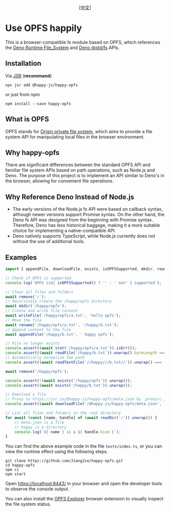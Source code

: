 <p align="center">
    <a href="README.cn.md">[中文]</a>
</p>

# Use OPFS happily

This is a browser-compatible fs module based on OPFS, which references the [Deno Runtime File_System](https://deno.land/api#File_System) and [Deno @std/fs](https://jsr.io/@std/fs) APIs.

## Installation

Via [JSR](https://jsr.io/@happy-js/happy-opfs) (**recommand**)
```
npx jsr add @happy-js/happy-opfs
```

or just from npm
```
npm install --save happy-opfs
```

## What is OPFS

OPFS stands for [Origin private file system](https://developer.mozilla.org/en-US/docs/Web/API/File_System_API/Origin_private_file_system), which aims to provide a file system API for manipulating local files in the browser environment.

## Why happy-opfs

There are significant differences between the standard OPFS API and familiar file system APIs based on path operations, such as Node.js and Deno. The purpose of this project is to implement an API similar to Deno's in the browser, allowing for convenient file operations.

## Why Reference Deno Instead of Node.js

* The early versions of the Node.js fs API were based on callback syntax, although newer versions support Promise syntax. On the other hand, the Deno fs API was designed from the beginning with Promise syntax. Therefore, Deno has less historical baggage, making it a more suitable choice for implementing a native-compatible API.
* Deno natively supports TypeScript, while Node.js currently does not without the use of additional tools.

## Examples

```ts
import { appendFile, downloadFile, exists, isOPFSSupported, mkdir, readDir, readFile, readTextFile, remove, rename, stat, writeFile } from '@happy-js/happy-opfs';

// Check if OPFS is supported
console.log(`OPFS is${ isOPFSSupported() ? '' : ' not' } supported`);

// Clear all files and folders
await remove('/');
// Recursively create the /happy/opfs directory
await mkdir('/happy/opfs');
// Create and write file content
await writeFile('/happy/opfs/a.txt', 'hello opfs');
// Move the file
await rename('/happy/opfs/a.txt', '/happy/b.txt');
// Append content to the file
await appendFile('/happy/b.txt', ' happy opfs');

// File no longer exists
console.assert((await stat('/happy/opfs/a.txt')).isErr());
console.assert((await readFile('/happy/b.txt')).unwrap().byteLength === 21);
// Automatically normalize the path
console.assert((await readTextFile('//happy///b.txt//')).unwrap() === 'hello opfs happy opfs');

await remove('/happy/opfs');

console.assert(!(await exists('/happy/opfs')).unwrap());
console.assert((await exists('/happy/b.txt')).unwrap());

// Download a file
// Proxy to https://jsr.io/@happy-js/happy-opfs/meta.json by .proxyrc.json
console.assert((await downloadFile('/@happy-js/happy-opfs/meta.json', '/meta.json')).unwrap());

// List all files and folders in the root directory
for await (const [name, handle] of (await readDir('/')).unwrap()) {
    // meta.json is a file
    // happy is a directory
    console.log(`${ name } is a ${ handle.kind }`);
}
```

You can find the above example code in the file `tests/index.ts`, or you can view the runtime effect using the following steps.

```
git clone https://github.com/JiangJie/happy-opfs.git
cd happy-opfs
npm ci
npm start
```

Open [https://localhost:8443/](https://localhost:8443/) in your browser and open the developer tools to observe the console output.

You can also install the [OPFS Explorer](https://chromewebstore.google.com/detail/acndjpgkpaclldomagafnognkcgjignd) browser extension to visually inspect the file system status.